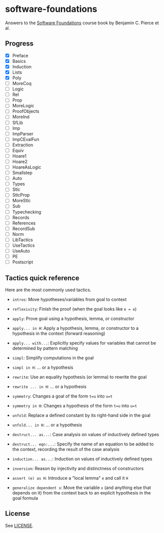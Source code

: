# software-foundations

Answers to the [Software Foundations][] course book by Benjamin C. Pierce et al.

## Progress

- [x] Preface
- [x] Basics
- [x] Induction
- [x] Lists
- [x] Poly
- [ ] MoreCoq
- [ ] Logic
- [ ] Rel
- [ ] Prop
- [ ] MoreLogic
- [ ] ProofObjects
- [ ] MoreInd
- [ ] SfLib
- [ ] Imp
- [ ] ImpParser
- [ ] ImpCEvalFun
- [ ] Extraction
- [ ] Equiv
- [ ] Hoare1
- [ ] Hoare2
- [ ] HoareAsLogic
- [ ] Smallstep
- [ ] Auto
- [ ] Types
- [ ] Stlc
- [ ] StlcProp
- [ ] MoreStlc
- [ ] Sub
- [ ] Typechecking
- [ ] Records
- [ ] References
- [ ] RecordSub
- [ ] Norm
- [ ] LibTactics
- [ ] UseTactics
- [ ] UseAuto
- [ ] PE
- [ ] Postscript

## Tactics quick reference

Here are the most commonly used tactics.

- `intros`:
  Move hypotheses/variables from goal to context

- `reflexivity`:
  Finish the proof (when the goal looks like `e = e`)

- `apply`:
  Prove goal using a hypothesis, lemma, or constructor

- `apply... in H`:
  Apply a hypothesis, lemma, or constructor to a hypothesis in
  the context (forward reasoning)

- `apply... with...`:
  Explicitly specify values for variables that cannot be
  determined by pattern matching

- `simpl`:
  Simplify computations in the goal

- `simpl in H`:
  ... or a hypothesis

- `rewrite`:
  Use an equality hypothesis (or lemma) to rewrite the goal

- `rewrite ... in H`:
  ... or a hypothesis

- `symmetry`:
  Changes a goal of the form `t=u` into `u=t`

- `symmetry in H`:
  Changes a hypothesis of the form `t=u` into `u=t`

- `unfold`:
  Replace a defined constant by its right-hand side in the goal

- `unfold... in H`:
  ... or a hypothesis

- `destruct... as...`:
  Case analysis on values of inductively defined types

- `destruct... eqn:...`:
  Specify the name of an equation to be added to the context,
  recording the result of the case analysis

- `induction... as...`:
  Induction on values of inductively defined types

- `inversion`:
  Reason by injectivity and distinctness of constructors

- `assert (e) as H`:
  Introduce a "local lemma" `e` and call it `H`

- `generalize dependent x`:
  Move the variable `x` (and anything else that depends on it)
  from the context back to an explicit hypothesis in the goal
  formula

## License

See [LICENSE][].

[Software Foundations]: http://www.cis.upenn.edu/~bcpierce/sf/current/
[LICENSE]: ./LICENSE
